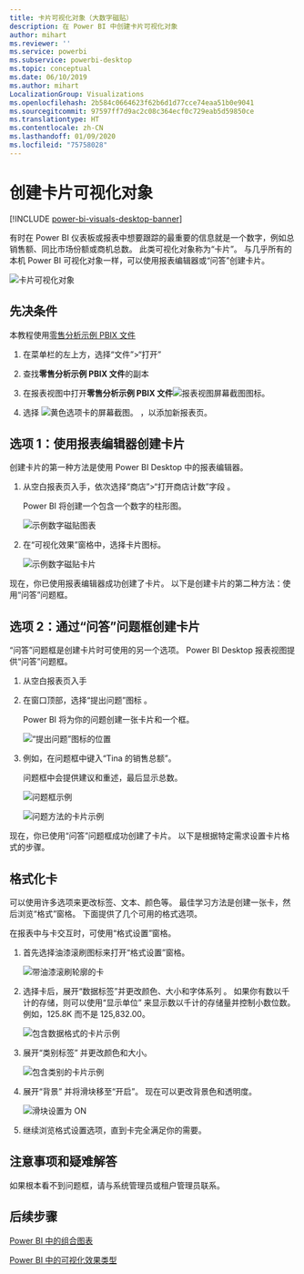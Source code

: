 ```yaml
---
title: 卡片可视化对象（大数字磁贴）
description: 在 Power BI 中创建卡片可视化对象
author: mihart
ms.reviewer: ''
ms.service: powerbi
ms.subservice: powerbi-desktop
ms.topic: conceptual
ms.date: 06/10/2019
ms.author: mihart
LocalizationGroup: Visualizations
ms.openlocfilehash: 2b584c0664623f62b6d1d77cce74eaa51b0e9041
ms.sourcegitcommit: 97597ff7d9ac2c08c364ecf0c729eab5d59850ce
ms.translationtype: HT
ms.contentlocale: zh-CN
ms.lasthandoff: 01/09/2020
ms.locfileid: "75758028"
---
```

# <a name="create-card-visualizations"></a>创建卡片可视化对象

[!INCLUDE [power-bi-visuals-desktop-banner](../includes/power-bi-visuals-desktop-banner.md)]

有时在 Power BI 仪表板或报表中想要跟踪的最重要的信息就是一个数字，例如总销售额、同比市场份额或商机总数。 此类可视化对象称为“卡片”。  与几乎所有的本机 Power BI 可视化对象一样，可以使用报表编辑器或“问答”创建卡片。

![卡片可视化对象](media/power-bi-visualization-card/pbi-opptuntiescard.png)

## <a name="prerequisite"></a>先决条件

本教程使用[零售分析示例 PBIX 文件](https://download.microsoft.com/download/9/6/D/96DDC2FF-2568-491D-AAFA-AFDD6F763AE3/Retail%20Analysis%20Sample%20PBIX.pbix)

1. 在菜单栏的左上方，选择“文件”\>“打开”  
   
2. 查找**零售分析示例 PBIX 文件**的副本

1. 在报表视图中打开**零售分析示例 PBIX 文件**![报表视图屏幕截图图标](media/power-bi-visualization-kpi/power-bi-report-view.png)。

1. 选择 ![黄色选项卡的屏幕截图。](media/power-bi-visualization-kpi/power-bi-yellow-tab.png) ，以添加新报表页。

## <a name="option-1-create-a-card-using-the-report-editor"></a>选项 1：使用报表编辑器创建卡片

创建卡片的第一种方法是使用 Power BI Desktop 中的报表编辑器。

1. 从空白报表页入手，依次选择“商店”\>“打开商店计数”字段   。

    Power BI 将创建一个包含一个数字的柱形图。

   ![示例数字磁贴图表](media/power-bi-visualization-card/pbi-overview-chart.png)

2. 在“可视化效果”窗格中，选择卡片图标。

   ![示例数字磁贴卡片](media/power-bi-visualization-card/power-bi-card-visualization.png)

现在，你已使用报表编辑器成功创建了卡片。 以下是创建卡片的第二种方法：使用“问答”问题框。

## <a name="option-2-create-a-card-from-the-qa-question-box"></a>选项 2：通过“问答”问题框创建卡片
“问答”问题框是创建卡片时可使用的另一个选项。 Power BI Desktop 报表视图提供“问答”问题框。

1. 从空白报表页入手

1. 在窗口顶部，选择“提出问题”图标  。 

    Power BI 将为你的问题创建一张卡片和一个框。 

   ![“提出问题”图标的位置](media/power-bi-visualization-card/power-bi-q-and-a-overview.png)

2. 例如，在问题框中键入“Tina 的销售总额”。

    问题框中会提供建议和重述，最后显示总数。  

   ![问题框示例](media/power-bi-visualization-card/power-bi-q-and-a-box.png)

   ![问题方法的卡片示例](media/power-bi-visualization-card/power-bi-q-and-a-card.png)

现在，你已使用“问答”问题框成功创建了卡片。 以下是根据特定需求设置卡片格式的步骤。

## <a name="format-a-card"></a>格式化卡
可以使用许多选项来更改标签、文本、颜色等。 最佳学习方法是创建一张卡，然后浏览“格式”窗格。 下面提供了几个可用的格式选项。 

在报表中与卡交互时，可使用“格式设置”窗格。 

1. 首先选择油漆滚刷图标来打开“格式设置”窗格。 

    ![带油漆滚刷轮廓的卡](media/power-bi-visualization-card/power-bi-format-card-2.png)

2. 选择卡后，展开“数据标签”并更改颜色、大小和字体系列  。 如果你有数以千计的存储，则可以使用“显示单位”  来显示数以千计的存储量并控制小数位数。 例如，125.8K 而不是 125,832.00。

    ![包含数据格式的卡片示例](media/power-bi-visualization-card/power-bi-card-format-2.png)

3.  展开“类别标签”  并更改颜色和大小。

    ![包含类别的卡片示例](media/power-bi-visualization-card/power-bi-card-format-category.png)

4. 展开“背景”  并将滑块移至“开启”。  现在可以更改背景色和透明度。

    ![滑块设置为 ON](media/power-bi-visualization-card/power-bi-format-color-2.png)

5. 继续浏览格式设置选项，直到卡完全满足你的需要。 

## <a name="considerations-and-troubleshooting"></a>注意事项和疑难解答
如果根本看不到问题框，请与系统管理员或租户管理员联系。    

## <a name="next-steps"></a>后续步骤
[Power BI 中的组合图表](power-bi-visualization-combo-chart.md)

[Power BI 中的可视化效果类型](power-bi-visualization-types-for-reports-and-q-and-a.md)
